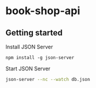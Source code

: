 # book-shop-api

## Getting started

Install JSON Server

```
npm install -g json-server
```

Start JSON Server

```bash
json-server --nc --watch db.json
```